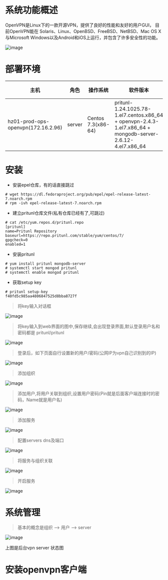 # 系统功能概述

OpenVPN是Linux下的一款开源VPN，提供了良好的性能和友好的用户GUI，
目前OpenVPN能在 Solaris、Linux、OpenBSD、FreeBSD、NetBSD、Mac OS X与Microsoft Windows以及Android和iOS上运行，并包含了许多安全性的功能。

![image](https://github.com/jinyuchen724/linux-base/raw/master/7.openvpn/vpn1.jpg)


# 部署环境

| 主机   |   角色   |   操作系统 |   软件版本  |    备注  |
| ------ | ----- | ----- | ------- | ------ |
| hz01-prod-ops-openvpn(172.16.2.96)  | server  |  Centos 7.3(x86-64)|  pritunl-1.24.1025.78-1.el7.centos.x86_64 + openvpn-2.4.3-1.el7.x86_64 + mongodb-server-2.6.12-4.el7.x86_64 |  主节点|

# 安装

- 安装epel仓库，有的话直接跳过

```
# wget https://dl.fedoraproject.org/pub/epel/epel-release-latest-7.noarch.rpm
# rpm -ivh epel-release-latest-7.noarch.rpm
```

- 建立pritunl仓库文件(私有仓库已经有了,可跳过) 

```
# cat /etc/yum.repos.d/pritunl.repo
[pritunl]
name=Pritunl Repository
baseurl=https://repo.pritunl.com/stable/yum/centos/7/
gpgcheck=0
enabled=1
```

- 安装pritunl

```
# yum install pritunl mongodb-server
# systemctl start mongod pritunl
# systemctl enable mongod pritunl
```

- 获取setup key

```
# pritunl setup-key
f40fd5c985aa4806847525d8bba8727f
```

> 将key输入对话框

![image](https://github.com/jinyuchen724/linux-base/raw/master/7.openvpn/vpn1.jpg)

> 将key输入到web界面的图中,保存继续,会出现登录界面,默认登录用户名和密码都是 pritunl/pritunl

![image](https://github.com/jinyuchen724/linux-base/raw/master/7.openvpn/vpn2.jpg)

> 登录后，如下页面自行设置新的用户/密码(公网IP为vpn自己识别到的IP)

![image](https://github.com/jinyuchen724/linux-base/raw/master/7.openvpn/vpn3.png)

> 添加组织

![image](https://github.com/jinyuchen724/linux-base/raw/master/7.openvpn/vpn4.png)

> 添加用户,将用户关联到组织,设置用户密码(Pin就是后面客户端连接时的密码，Name就是用户名) 

![image](https://github.com/jinyuchen724/linux-base/raw/master/7.openvpn/vpn5.png)

> 添加服务

![image](https://github.com/jinyuchen724/linux-base/raw/master/7.openvpn/vpn6.png)

> 配置servers dns及端口

![image](https://github.com/jinyuchen724/linux-base/raw/master/7.openvpn/vpn7.png)

> 将服务与组织关联 

![image](https://github.com/jinyuchen724/linux-base/raw/master/7.openvpn/vpn8.png)

> 开启服务

![image](https://github.com/jinyuchen724/linux-base/raw/master/7.openvpn/vpn9.png)

# 系统管理

> 基本的概念是组织 --> 用户 --> server 

![image](https://github.com/jinyuchen724/linux-base/raw/master/7.openvpn/vpn10.png)

上图是后台vpn server 状态图 

# 安装openvpn客户端




